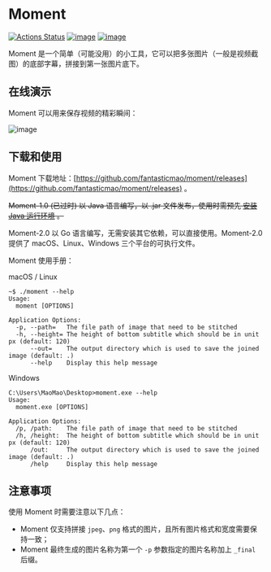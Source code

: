 # Moment

[![Actions Status](https://github.com/fantasticmao/moment/workflows/action/badge.svg)](https://github.com/fantasticmao/moment/actions)
[![image](https://img.shields.io/badge/release-download-blue.svg)](https://github.com/fantasticmao/moment/releases)
[![image](https://img.shields.io/badge/license-MIT-green.svg)](https://github.com/fantasticmao/moment/blob/master/LICENSE)

Moment 是一个简单（可能没用）的小工具，它可以把多张图片（一般是视频截图）的底部字幕，拼接到第一张图片底下。

## 在线演示

Moment 可以用来保存视频的精彩瞬间：

![image](doc/usage.gif)

## 下载和使用

Moment 下载地址：[https://github.com/fantasticmao/moment/releases](https://github.com/fantasticmao/moment/releases) 。

~~Moment-1.0 (已过时) 以 Java 语言编写，以 .jar 文件发布，使用时需预先 [安装 Java 运行环境](https://www.baidu.com/s?wd=安装%20JRE) 。~~

Moment-2.0 以 Go 语言编写，无需安装其它依赖，可以直接使用。Moment-2.0 提供了 macOS、Linux、Windows 三个平台的可执行文件。

Moment 使用手册：

macOS / Linux

```text
~$ ./moment --help
Usage:
  moment [OPTIONS]

Application Options:
  -p, --path=   The file path of image that need to be stitched
  -h, --height= The height of bottom subtitle which should be in unit px (default: 120)
      --out=    The output directory which is used to save the joined image (default: .)
      --help    Display this help message
```

Windows

```text
C:\Users\MaoMao\Desktop>moment.exe --help
Usage:
  moment.exe [OPTIONS]

Application Options:
  /p, /path:    The file path of image that need to be stitched
  /h, /height:  The height of bottom subtitle which should be in unit px (default: 120)
      /out:     The output directory which is used to save the joined image (default: .)
      /help     Display this help message
```

## 注意事项

使用 Moment 时需要注意以下几点：

- Moment 仅支持拼接 `jpeg`、`png` 格式的图片，且所有图片格式和宽度需要保持一致；
- Moment 最终生成的图片名称为第一个 `-p` 参数指定的图片名称加上 `_final` 后缀。
